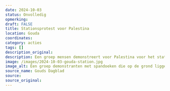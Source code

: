 ```yaml
---
date: 2024-10-03
status: Onvolledig
opmerking: 
draft: FALSE
title: Stationsprotest voor Palestina
location: Gouda
coordinates: 
category: acties
tags: []
description_original: 
description: Een groep mensen demonstreert voor Palestina voor het station van Gouda. 
image: /images/2024-10-03-gouda-station.jpg
image_alt: Een groep demonstranten met spandoeken die op de grond liggen, en Palestijnse vlaggen. Er is ook een NS kaartautomaat. 
source_name: Gouds Dagblad
source: 
source_original: 
---
```

